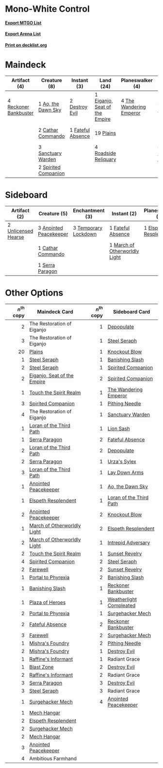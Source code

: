 # Mono-White Control

#### [Export MTGO List](../collection/Mono-White%20Control/Mono-White%20Control.txt)
#### [Export Arena List](../collection/Mono-White%20Control/Mono-White%20Control_arena.txt)
#### [Print on decklist.org](http://decklist.org/?deckmain=3%09Ambitious%20Farmhand%0A1%09Ao,%20the%20Dawn%20Sky%0A2%09Cathar%20Commando%0A4%09Depopulate%0A2%09Destroy%20Evil%0A1%09Eiganjo,%20Seat%20of%20the%20Empire%0A1%09Farewell%0A1%09Fateful%20Absence%0A4%09Lay%20Down%20Arms%0A19%09Plains%0A4%09Reckoner%20Bankbuster%0A4%09Roadside%20Reliquary%0A3%09Sanctuary%20Warden%0A2%09Spirited%20Companion%0A1%09The%20Restoration%20of%20Eiganjo%0A4%09The%20Wandering%20Emperor%0A4%09Wedding%20Announcement&deckside=3%09Anointed%20Peacekeeper%0A1%09Cathar%20Commando%0A1%09Elspeth%20Resplendent%0A2%09Farewell%0A1%09Fateful%20Absence%0A1%09March%20of%20Otherworldly%20Light%0A1%09Serra%20Paragon%0A3%09Temporary%20Lockdown%0A2%09Unlicensed%20Hearse)
# Maindeck

|                                          Artifact (4)                                          |                                         Creature (8)                                          |                                        Instant (3)                                         |                                               Land (24)                                                |                                         Planeswalker (4)                                         |                                       Sorcery (9)                                        |        Unknown (8)         |
|------------------------------------------------------------------------------------------------|-----------------------------------------------------------------------------------------------|--------------------------------------------------------------------------------------------|--------------------------------------------------------------------------------------------------------|--------------------------------------------------------------------------------------------------|------------------------------------------------------------------------------------------|----------------------------|
|4 [Reckoner Bankbuster](http://gatherer.wizards.com/Pages/Card/Details.aspx?multiverseid=548568)|1 [Ao, the Dawn Sky](http://gatherer.wizards.com/Pages/Card/Details.aspx?multiverseid=548292)  |2 [Destroy Evil](http://gatherer.wizards.com/Pages/Card/Details.aspx?multiverseid=574497)   |1 [Eiganjo, Seat of the Empire](http://gatherer.wizards.com/Pages/Card/Details.aspx?multiverseid=548581)|4 [The Wandering Emperor](http://gatherer.wizards.com/Pages/Card/Details.aspx?multiverseid=548337)|4 [Depopulate](http://gatherer.wizards.com/Pages/Card/Details.aspx?multiverseid=555211)   |3 Ambitious Farmhand        |
|                                                                                                |2 [Cathar Commando](http://gatherer.wizards.com/Pages/Card/Details.aspx?multiverseid=534764)   |1 [Fateful Absence](http://gatherer.wizards.com/Pages/Card/Details.aspx?multiverseid=534774)|19 [Plains](http://gatherer.wizards.com/Pages/Card/Details.aspx?multiverseid=439856)                    |                                                                                                  |1 [Farewell](http://gatherer.wizards.com/Pages/Card/Details.aspx?multiverseid=548306)     |1 The Restoration of Eiganjo|
|                                                                                                |3 [Sanctuary Warden](http://gatherer.wizards.com/Pages/Card/Details.aspx?multiverseid=555231)  |                                                                                            |4 [Roadside Reliquary](http://gatherer.wizards.com/Pages/Card/Details.aspx?multiverseid=548585)         |                                                                                                  |4 [Lay Down Arms](http://gatherer.wizards.com/Pages/Card/Details.aspx?multiverseid=583596)|4 Wedding Announcement      |
|                                                                                                |2 [Spirited Companion](http://gatherer.wizards.com/Pages/Card/Details.aspx?multiverseid=548333)|                                                                                            |                                                                                                        |                                                                                                  |                                                                                          |                            |


# Sideboard

|                                         Artifact (2)                                         |                                          Creature (5)                                           |                                        Enchantment (3)                                        |                                              Instant (2)                                               |                                        Planeswalker (1)                                        |                                     Sorcery (2)                                     |
|----------------------------------------------------------------------------------------------|-------------------------------------------------------------------------------------------------|-----------------------------------------------------------------------------------------------|--------------------------------------------------------------------------------------------------------|------------------------------------------------------------------------------------------------|-------------------------------------------------------------------------------------|
|2 [Unlicensed Hearse](http://gatherer.wizards.com/Pages/Card/Details.aspx?multiverseid=555447)|3 [Anointed Peacekeeper](http://gatherer.wizards.com/Pages/Card/Details.aspx?multiverseid=574482)|3 [Temporary Lockdown](http://gatherer.wizards.com/Pages/Card/Details.aspx?multiverseid=574516)|1 [Fateful Absence](http://gatherer.wizards.com/Pages/Card/Details.aspx?multiverseid=534774)            |1 [Elspeth Resplendent](http://gatherer.wizards.com/Pages/Card/Details.aspx?multiverseid=555212)|2 [Farewell](http://gatherer.wizards.com/Pages/Card/Details.aspx?multiverseid=548306)|
|                                                                                              |1 [Cathar Commando](http://gatherer.wizards.com/Pages/Card/Details.aspx?multiverseid=534764)     |                                                                                               |1 [March of Otherworldly Light](http://gatherer.wizards.com/Pages/Card/Details.aspx?multiverseid=548321)|                                                                                                |                                                                                     |
|                                                                                              |1 [Serra Paragon](http://gatherer.wizards.com/Pages/Card/Details.aspx?multiverseid=574512)       |                                                                                               |                                                                                                        |                                                                                                |                                                                                     |


# Other Options

|*n*<sup>th</sup> copy|                                            Maindeck Card                                             |*n*<sup>th</sup> copy|                                          Sideboard Card                                          |
|--------------------:|------------------------------------------------------------------------------------------------------|--------------------:|--------------------------------------------------------------------------------------------------|
|                    2|The Restoration of Eiganjo                                                                            |                    1|[Depopulate](http://gatherer.wizards.com/Pages/Card/Details.aspx?multiverseid=555211)             |
|                    3|The Restoration of Eiganjo                                                                            |                    1|[Steel Seraph](http://gatherer.wizards.com/Pages/Card/Details.aspx?multiverseid=583623)           |
|                   20|[Plains](http://gatherer.wizards.com/Pages/Card/Details.aspx?multiverseid=439856)                     |                    1|[Knockout Blow](http://gatherer.wizards.com/Pages/Card/Details.aspx?multiverseid=555221)          |
|                    1|[Steel Seraph](http://gatherer.wizards.com/Pages/Card/Details.aspx?multiverseid=583623)               |                    1|[Banishing Slash](http://gatherer.wizards.com/Pages/Card/Details.aspx?multiverseid=548293)        |
|                    2|[Steel Seraph](http://gatherer.wizards.com/Pages/Card/Details.aspx?multiverseid=583623)               |                    1|[Spirited Companion](http://gatherer.wizards.com/Pages/Card/Details.aspx?multiverseid=548333)     |
|                    2|[Eiganjo, Seat of the Empire](http://gatherer.wizards.com/Pages/Card/Details.aspx?multiverseid=548581)|                    2|[Spirited Companion](http://gatherer.wizards.com/Pages/Card/Details.aspx?multiverseid=548333)     |
|                    1|[Touch the Spirit Realm](http://gatherer.wizards.com/Pages/Card/Details.aspx?multiverseid=548335)     |                    1|[The Wandering Emperor](http://gatherer.wizards.com/Pages/Card/Details.aspx?multiverseid=548337)  |
|                    3|[Spirited Companion](http://gatherer.wizards.com/Pages/Card/Details.aspx?multiverseid=548333)         |                    1|[Pithing Needle](http://gatherer.wizards.com/Pages/Card/Details.aspx?multiverseid=129526)         |
|                    4|The Restoration of Eiganjo                                                                            |                    1|[Sanctuary Warden](http://gatherer.wizards.com/Pages/Card/Details.aspx?multiverseid=555231)       |
|                    1|[Loran of the Third Path](http://gatherer.wizards.com/Pages/Card/Details.aspx?multiverseid=583597)    |                    1|[Lion Sash](http://gatherer.wizards.com/Pages/Card/Details.aspx?multiverseid=548319)              |
|                    1|[Serra Paragon](http://gatherer.wizards.com/Pages/Card/Details.aspx?multiverseid=574512)              |                    2|[Fateful Absence](http://gatherer.wizards.com/Pages/Card/Details.aspx?multiverseid=534774)        |
|                    2|[Loran of the Third Path](http://gatherer.wizards.com/Pages/Card/Details.aspx?multiverseid=583597)    |                    2|[Depopulate](http://gatherer.wizards.com/Pages/Card/Details.aspx?multiverseid=555211)             |
|                    2|[Serra Paragon](http://gatherer.wizards.com/Pages/Card/Details.aspx?multiverseid=574512)              |                    1|[Urza's Sylex](http://gatherer.wizards.com/Pages/Card/Details.aspx?multiverseid=583625)           |
|                    3|[Loran of the Third Path](http://gatherer.wizards.com/Pages/Card/Details.aspx?multiverseid=583597)    |                    1|[Lay Down Arms](http://gatherer.wizards.com/Pages/Card/Details.aspx?multiverseid=583596)          |
|                    1|[Anointed Peacekeeper](http://gatherer.wizards.com/Pages/Card/Details.aspx?multiverseid=574482)       |                    1|[Ao, the Dawn Sky](http://gatherer.wizards.com/Pages/Card/Details.aspx?multiverseid=548292)       |
|                    1|[Elspeth Resplendent](http://gatherer.wizards.com/Pages/Card/Details.aspx?multiverseid=555212)        |                    1|[Loran of the Third Path](http://gatherer.wizards.com/Pages/Card/Details.aspx?multiverseid=583597)|
|                    2|[Anointed Peacekeeper](http://gatherer.wizards.com/Pages/Card/Details.aspx?multiverseid=574482)       |                    2|[Knockout Blow](http://gatherer.wizards.com/Pages/Card/Details.aspx?multiverseid=555221)          |
|                    1|[March of Otherworldly Light](http://gatherer.wizards.com/Pages/Card/Details.aspx?multiverseid=548321)|                    2|[Elspeth Resplendent](http://gatherer.wizards.com/Pages/Card/Details.aspx?multiverseid=555212)    |
|                    2|[March of Otherworldly Light](http://gatherer.wizards.com/Pages/Card/Details.aspx?multiverseid=548321)|                    1|[Intrepid Adversary](http://gatherer.wizards.com/Pages/Card/Details.aspx?multiverseid=534781)     |
|                    2|[Touch the Spirit Realm](http://gatherer.wizards.com/Pages/Card/Details.aspx?multiverseid=548335)     |                    1|[Sunset Revelry](http://gatherer.wizards.com/Pages/Card/Details.aspx?multiverseid=534796)         |
|                    4|[Spirited Companion](http://gatherer.wizards.com/Pages/Card/Details.aspx?multiverseid=548333)         |                    2|[Steel Seraph](http://gatherer.wizards.com/Pages/Card/Details.aspx?multiverseid=583623)           |
|                    2|[Farewell](http://gatherer.wizards.com/Pages/Card/Details.aspx?multiverseid=548306)                   |                    2|[Sunset Revelry](http://gatherer.wizards.com/Pages/Card/Details.aspx?multiverseid=534796)         |
|                    1|[Portal to Phyrexia](http://gatherer.wizards.com/Pages/Card/Details.aspx?multiverseid=583820)         |                    2|[Banishing Slash](http://gatherer.wizards.com/Pages/Card/Details.aspx?multiverseid=548293)        |
|                    1|[Banishing Slash](http://gatherer.wizards.com/Pages/Card/Details.aspx?multiverseid=548293)            |                    1|[Reckoner Bankbuster](http://gatherer.wizards.com/Pages/Card/Details.aspx?multiverseid=548568)    |
|                    1|[Plaza of Heroes](http://gatherer.wizards.com/Pages/Card/Details.aspx?multiverseid=574732)            |                    1|[Weatherlight Compleated](http://gatherer.wizards.com/Pages/Card/Details.aspx?multiverseid=574722)|
|                    2|[Portal to Phyrexia](http://gatherer.wizards.com/Pages/Card/Details.aspx?multiverseid=583820)         |                    1|[Surgehacker Mech](http://gatherer.wizards.com/Pages/Card/Details.aspx?multiverseid=548573)       |
|                    2|[Fateful Absence](http://gatherer.wizards.com/Pages/Card/Details.aspx?multiverseid=534774)            |                    2|[Reckoner Bankbuster](http://gatherer.wizards.com/Pages/Card/Details.aspx?multiverseid=548568)    |
|                    3|[Farewell](http://gatherer.wizards.com/Pages/Card/Details.aspx?multiverseid=548306)                   |                    2|[Surgehacker Mech](http://gatherer.wizards.com/Pages/Card/Details.aspx?multiverseid=548573)       |
|                    1|[Mishra's Foundry](http://gatherer.wizards.com/Pages/Card/Details.aspx?multiverseid=583844)           |                    2|[Pithing Needle](http://gatherer.wizards.com/Pages/Card/Details.aspx?multiverseid=129526)         |
|                    2|[Mishra's Foundry](http://gatherer.wizards.com/Pages/Card/Details.aspx?multiverseid=583844)           |                    1|[Destroy Evil](http://gatherer.wizards.com/Pages/Card/Details.aspx?multiverseid=574497)           |
|                    1|[Raffine's Informant](http://gatherer.wizards.com/Pages/Card/Details.aspx?multiverseid=555227)        |                    1|Radiant Grace                                                                                     |
|                    1|[Blast Zone](http://gatherer.wizards.com/Pages/Card/Details.aspx?multiverseid=461171)                 |                    2|[Destroy Evil](http://gatherer.wizards.com/Pages/Card/Details.aspx?multiverseid=574497)           |
|                    2|[Raffine's Informant](http://gatherer.wizards.com/Pages/Card/Details.aspx?multiverseid=555227)        |                    2|Radiant Grace                                                                                     |
|                    3|[Serra Paragon](http://gatherer.wizards.com/Pages/Card/Details.aspx?multiverseid=574512)              |                    3|[Destroy Evil](http://gatherer.wizards.com/Pages/Card/Details.aspx?multiverseid=574497)           |
|                    3|[Steel Seraph](http://gatherer.wizards.com/Pages/Card/Details.aspx?multiverseid=583623)               |                    3|Radiant Grace                                                                                     |
|                    1|[Surgehacker Mech](http://gatherer.wizards.com/Pages/Card/Details.aspx?multiverseid=548573)           |                    4|[Anointed Peacekeeper](http://gatherer.wizards.com/Pages/Card/Details.aspx?multiverseid=574482)   |
|                    1|[Mech Hangar](http://gatherer.wizards.com/Pages/Card/Details.aspx?multiverseid=548583)                |                     |                                                                                                  |
|                    2|[Elspeth Resplendent](http://gatherer.wizards.com/Pages/Card/Details.aspx?multiverseid=555212)        |                     |                                                                                                  |
|                    2|[Surgehacker Mech](http://gatherer.wizards.com/Pages/Card/Details.aspx?multiverseid=548573)           |                     |                                                                                                  |
|                    2|[Mech Hangar](http://gatherer.wizards.com/Pages/Card/Details.aspx?multiverseid=548583)                |                     |                                                                                                  |
|                    3|[Anointed Peacekeeper](http://gatherer.wizards.com/Pages/Card/Details.aspx?multiverseid=574482)       |                     |                                                                                                  |
|                    4|Ambitious Farmhand                                                                                    |                     |                                                                                                  |

